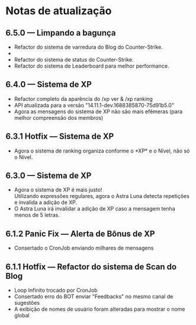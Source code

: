 <h1>Notas de atualização</h1>

<div>
<h2>6.5.0 — Limpando a bagunça</h2>
</div>
<ul>
<li>
Refactor do sistema de varredura do Blog do Counter-Strike.
</li>
<li>
</li>
<li>
Refactor do sistema de status do Counter-Strike.
</li>
<li>
Refactor do sistema de Leaderboard para melhor performance.
</li>
</ul>

<div>
<h2>6.4.0 — Sistema de XP</h2>
</div>
<ul>
<li>
Refactor completo da aparência do /xp ver & /xp ranking
</li>
<li>
API atualizada para a versão "14.11.1-dev.1688385870-75d91b5.0" 
</li>
<li>
Agora as mensagens do sistema de XP não são mais efêmeras (para melhor compreensão dos membros)
</li>
</ul>

<div>
<h2>6.3.1 Hotfix — Sistema de XP</h2>
</div>
<ul>
<li>Agora o sistema de ranking organiza conforme o *XP* e o Nível, não só o Nível.</li>
</ul>

<div>
<h2>6.3.0 — Sistema de XP</h2>
</div>
<ul>
<li> Agora o sistema de XP é mais justo! <br>
Utilizando expressões regulares, agora o Astra Luna detecta repetições e invalida a adição de XP.
</li>
<li>
O Astra Luna irá invalidar a adição de XP caso a mensagem tenha menos de 5 letras. 
</li>
</ul>

<div>
<h2>6.1.2 Panic Fix — Alerta de Bônus de XP</h2>
</div>
<ul>
<li> Consertado o CronJob enviando milhares de mensagens</li>
</ul>

<div>
<h2>6.1.1 Hotfix — Refactor do sistema de Scan do Blog</h2>
</div>
<ul>
<li> Loop Infinito trocado por CronJob</li>
<li> Consertado erro do BOT enviar "Feedbacks" no mesmo canal de sugestões </li>
<li> A exibição de nomes de usuário foram alteradas para mostrar o nome global </li>
</ul>
